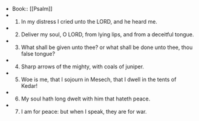 - Book:: [[Psalm]]
- 1. In my distress I cried unto the LORD, and he heard me.
- 2. Deliver my soul, O LORD, from lying lips, and from a deceitful tongue.
- 3. What shall be given unto thee? or what shall be done unto thee, thou false tongue?
- 4. Sharp arrows of the mighty, with coals of juniper.
- 5. Woe is me, that I sojourn in Mesech, that I dwell in the tents of Kedar!
- 6. My soul hath long dwelt with him that hateth peace.
- 7. I am for peace: but when I speak, they are for war.
